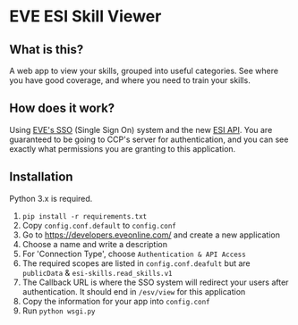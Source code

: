# EVE ESI Skill Viewer

## What is this?

A web app to view your skills, grouped into useful categories. See where you have good coverage, and where you need to 
train your skills.

## How does it work?

Using [EVE's SSO](https://community.eveonline.com/news/dev-blogs/eve-online-sso-and-what-you-need-to-know/) 
(Single Sign On) system and the new [ESI API](https://esi.tech.ccp.is/latest/). You are guaranteed to be going to CCP's 
server for authentication, and you can see exactly what permissions you are granting to this application.

## Installation

Python 3.x is required.

1. `pip install -r requirements.txt`
2. Copy `config.conf.default` to `config.conf`
3. Go to https://developers.eveonline.com/ and create a new application
4. Choose a name and write a description
5. For 'Connection Type', choose `Authentication & API Access`
6. The required scopes are listed in `config.conf.deafult` but are `publicData` & `esi-skills.read_skills.v1`
7. The Callback URL is where the SSO system will redirect your users after authentication. It should end in 
`/esv/view` for this application
8. Copy the information for your app into `config.conf`
9. Run `python wsgi.py`
